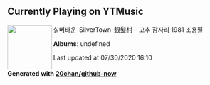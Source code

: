 ## Currently Playing on YTMusic

[<img align="left" width="100" src="https://i.ytimg.com/vi/QJpP4WEvcKo/sddefault.jpg?sqp=-oaymwEWCJADEOEBIAQqCghqEJQEGHgg6AJIWg&rs">](https://music.youtube.com/channel/UCs4uzdvxIkgVO3E3m4EU_IQ)

실버타운-SilverTown-銀髮村 - 고추 잠자리 1981 조용필

**Albums**: undefined

Last updated at 07/30/2020 16:10

#### Generated with [20chan/github-now](https://github.com/20chan/github-now)


<!--
**20chan/20chan** is a ✨ _special_ ✨ repository because its `README.md` (this file) appears on your GitHub profile.

Here are some ideas to get you started:

- 🔭 I’m currently working on ...
- 🌱 I’m currently learning ...
- 👯 I’m looking to collaborate on ...
- 🤔 I’m looking for help with ...
- 💬 Ask me about ...
- 📫 How to reach me: ...
- 😄 Pronouns: ...
- ⚡ Fun fact: ...
-->
